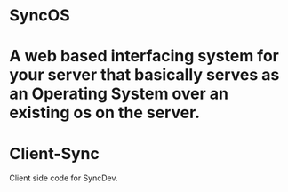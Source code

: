 # SyncOS

A web based interfacing system for your server that basically serves as an Operating System over an existing os on the server.
=======
# Client-Sync
Client side code for SyncDev.
